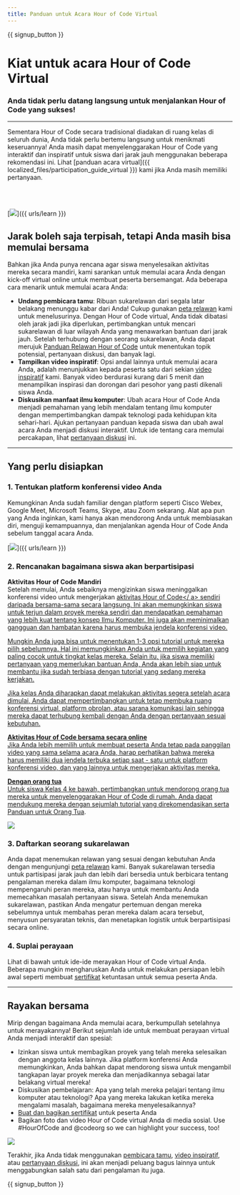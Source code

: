 ```yaml
---
title: Panduan untuk Acara Hour of Code Virtual
---
```


{{ signup_button }}

# Kiat untuk acara Hour of Code Virtual

### Anda tidak perlu datang langsung untuk menjalankan Hour of Code yang sukses!

***

Sementara Hour of Code secara tradisional diadakan di ruang kelas di seluruh dunia, Anda tidak perlu bertemu langsung untuk menikmati keseruannya! Anda masih dapat menyelenggarakan Hour of Code yang interaktif dan inspiratif untuk siswa dari jarak jauh menggunakan beberapa rekomendasi ini.  Lihat [panduan acara virtual]({{ localized_files/participation_guide_virtual }}) kami jika Anda masih memiliki pertanyaan.

<br><br>

[<img src="/images/fit-600/Marketing/pexels-andrea-piacquadio-3762940.jpg" />]({{ urls/learn }})

## Jarak boleh saja terpisah, tetapi Anda masih bisa memulai bersama
Bahkan jika Anda punya rencana agar siswa menyelesaikan aktivitas mereka secara mandiri, kami sarankan untuk memulai acara Anda dengan kick-off virtual online untuk membuat peserta bersemangat. Ada beberapa cara menarik untuk memulai acara Anda: 

<ul>
<li><b>Undang pembicara tamu</b>: Ribuan sukarelawan dari segala latar belakang menunggu kabar dari Anda! Cukup gunakan <a href="https://code.org/volunteer/local">peta relawan</a> kami untuk menelusurinya. Dengan Hour of Code virtual, Anda tidak dibatasi oleh jarak jadi jika diperlukan, pertimbangkan untuk mencari sukarelawan di luar wilayah Anda yang menawarkan bantuan dari jarak jauh. Setelah terhubung dengan seorang sukarelawan, Anda dapat merujuk <a href="http://hourofcode.com/us/how-to/volunteers">Panduan Relawan Hour of Code</a> untuk menentukan topik potensial, pertanyaan diskusi, dan banyak lagi.</li> 
<li><b>Tampilkan video inspiratif</b>: Opsi andal lainnya untuk memulai acara Anda, adalah menunjukkan kepada peserta satu dari sekian <a href="http://hourofcode.com/us/promote/resources#videos">video inspiratif</a> kami. Banyak video berdurasi kurang dari 5 menit dan menampilkan inspirasi dan dorongan dari pesohor yang pasti dikenali siswa Anda.</li> 
<li><b>Diskusikan manfaat ilmu komputer</b>: Ubah acara Hour of Code Anda menjadi pemahaman yang lebih mendalam tentang ilmu komputer dengan mempertimbangkan dampak teknologi pada kehidupan kita sehari-hari. Ajukan pertanyaan panduan kepada siswa dan ubah awal acara Anda menjadi diskusi interaktif. Untuk ide tentang cara memulai percakapan, lihat <a href="https://code.org/csforgood#prompts">pertanyaan diskusi</a> ini.</li>
</ul>

---

## Yang perlu disiapkan

### 1. Tentukan platform konferensi video Anda
Kemungkinan Anda sudah familiar dengan platform seperti Cisco Webex, Google Meet, Microsoft Teams, Skype, atau Zoom sekarang. Alat apa pun yang Anda inginkan, kami hanya akan mendorong Anda untuk membiasakan diri, menguji kemampuannya, dan menjalankan agenda Hour of Code Anda sebelum tanggal acara Anda.

[<img src="/images/fit-600/Marketing/photo-of-boy-video-calling-with-a-woman-4145197.jpg" />]({{ urls/learn }})

### 2. Rencanakan bagaimana siswa akan berpartisipasi
**Aktivitas Hour of Code Mandiri**<br> Setelah memulai, Anda sebaiknya mengizinkan siswa meninggalkan konferensi video untuk mengerjakan <a href="https://hourofcode.com/us/learn">aktivitas Hour of Code</ a> sendiri daripada bersama-sama secara langsung. Ini akan memungkinkan siswa untuk terjun dalam proyek mereka sendiri dan mendapatkan pemahaman yang lebih kuat tentang konsep Ilmu Komputer. Ini juga akan meminimalkan gangguan dan hambatan karena harus membuka jendela konferensi video. </p> 

<p spaces-before="0">
  Mungkin Anda juga bisa untuk menentukan 1-3 opsi tutorial untuk mereka pilih sebelumnya. Hal ini memungkinkan Anda untuk memilih kegiatan yang paling cocok untuk tingkat kelas mereka. Selain itu, jika siswa memiliki pertanyaan yang memerlukan bantuan Anda, Anda akan lebih siap untuk membantu jika sudah terbiasa dengan tutorial yang sedang mereka kerjakan.
</p>

<p spaces-before="0">
  Jika kelas Anda diharapkan dapat melakukan aktivitas segera setelah acara dimulai, Anda dapat mempertimbangkan untuk tetap membuka ruang konferensi virtual, platform obrolan, atau sarana komunikasi lain sehingga mereka dapat terhubung kembali dengan Anda dengan pertanyaan sesuai kebutuhan.
</p>

<p spaces-before="0">
  <strong x-id="1">Aktivitas Hour of Code bersama secara online</strong><br> Jika Anda lebih memilih untuk membuat peserta Anda tetap pada panggilan video yang sama selama acara Anda, harap perhatikan bahwa mereka harus memiliki dua jendela terbuka setiap saat - satu untuk platform konferensi video, dan yang lainnya untuk  mengerjakan aktivitas mereka.
</p>

<p spaces-before="0">
  <strong x-id="1">Dengan orang tua</strong><br> Untuk siswa Kelas 4 ke bawah, pertimbangkan untuk mendorong orang tua mereka untuk menyelenggarakan Hour of Code di rumah. Anda dapat mendukung mereka dengan sejumlah tutorial yang direkomendasikan serta <a href="https://hourofcode.com/us/how-to/parents">Panduan untuk Orang Tua</a yang bermanfaat ini >. </p> 
  
  <p spaces-before="0">
    <a href="https://hourofcode.com/us/how-to/parents"><img src="/images/fit-600/Marketing//happy-father-and-child-browsing-laptop-in-bedroom-4545778.jpg" /></a>
  </p>

<h3 spaces-before="0">
  3. Daftarkan seorang sukarelawan
</h3>

<p spaces-before="0">
  Anda dapat menemukan relawan yang sesuai dengan kebutuhan Anda dengan mengunjungi <a href="https://code.org/volunteer/local">peta relawan</a> kami. Banyak sukarelawan tersedia untuk partisipasi jarak jauh dan lebih dari bersedia untuk berbicara tentang pengalaman mereka dalam ilmu komputer, bagaimana teknologi mempengaruhi peran mereka, atau hanya untuk membantu Anda memecahkan masalah pertanyaan siswa. Setelah Anda menemukan sukarelawan, pastikan Anda mengatur pertemuan dengan mereka sebelumnya untuk membahas peran mereka dalam acara tersebut, menyusun persyaratan teknis, dan menetapkan logistik untuk berpartisipasi secara online.
</p>

<h3 spaces-before="0">
  4. Suplai perayaan
</h3>

<p spaces-before="0">
  Lihat di bawah untuk ide-ide merayakan Hour of Code virtual Anda. Beberapa mungkin mengharuskan Anda untuk melakukan persiapan lebih awal seperti membuat <a href="https://code.org/certificates">sertifikat</a> ketuntasan untuk semua peserta Anda.
</p>

<hr />

<h2 spaces-before="0">
  Rayakan bersama
</h2>

<p spaces-before="0">
  Mirip dengan bagaimana Anda memulai acara, berkumpullah setelahnya untuk merayakannya! Berikut sejumlah ide untuk membuat perayaan virtual Anda menjadi interaktif dan spesial:
</p>

<ul>
  <li>
    Izinkan siswa untuk membagikan proyek yang telah mereka selesaikan dengan anggota kelas lainnya. Jika platform konferensi Anda memungkinkan, Anda bahkan dapat mendorong siswa untuk mengambil tangkapan layar proyek mereka dan menjadikannya sebagai latar belakang virtual mereka!
  </li>
  <li>
    Diskusikan pembelajaran: Apa yang telah mereka pelajari tentang ilmu komputer atau teknologi? Apa yang mereka lakukan ketika mereka mengalami masalah, bagaimana mereka menyelesaikannya?
  </li>
  <li>
    <a href="https://code.org/certificates">Buat dan bagikan sertifikat</a> untuk peserta Anda
  </li>
  <li>
    Bagikan foto dan video Hour of Code virtual Anda di media sosial. Use #HourOfCode and @codeorg so we can highlight your success, too!
  </li>
</ul>

<p spaces-before="0">
  <a href="{{ urls/learn }}"><img src="/images/fit-600/Marketing/g8TUlHzF.jpeg" /></a>
</p>

<p spaces-before="0">
  Terakhir, jika Anda tidak menggunakan <a href="https://code.org/volunteer/local">pembicara tamu</a>, <a href="https ://hourofcode.com/us/promote/resources#">video inspiratif</a>, atau <a href="https://code.org/csforgood#prompts" mark=" crwd-mark">pertanyaan diskusi</a>, ini akan menjadi peluang bagus lainnya untuk menggabungkan salah satu dari pengalaman itu juga.
</p>

<p spaces-before="0">
  {{ signup_button }}
</p>
